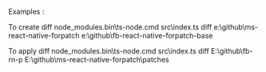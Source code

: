 Examples :

To create diff
node_modules\.bin\ts-node.cmd src\index.ts diff e:\github\ms-react-native-forpatch e:\github\fb-react-native-forpatch-base

To apply diff
node_modules\.bin\ts-node.cmd src\index.ts diff E:\github\fb-rn-p E:\github\ms-react-native-forpatch\patches
